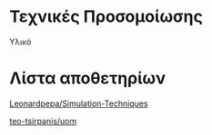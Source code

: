 # Τεχνικές Προσομοίωσης

Υλικό

# Λίστα αποθετηρίων

[Leonardpepa/Simulation-Techniques](https://github.com/Leonardpepa/Simulation-Techniques)

[teo-tsirpanis/uom](https://github.com/teo-tsirpanis/uom/tree/master/s7/simulation-techniques)
